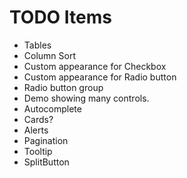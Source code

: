 # TODO Items

* Tables
* Column Sort
* Custom appearance for Checkbox
* Custom appearance for Radio button
* Radio button group
* Demo showing many controls.
* Autocomplete
* Cards?
* Alerts
* Pagination
* Tooltip
* SplitButton
